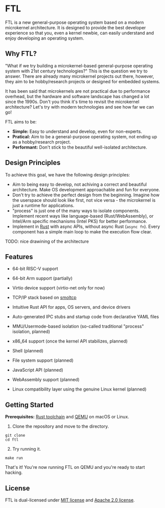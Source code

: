 # FTL

FTL is a new general-purpose operating system based on a modern microkernel architecture. It is designed to provide the best developer experience so that you, even a kernel newbie, can easily understand and enjoy developing an operating system.

## Why FTL?

"What if we try building a microkernel-based general-purpose operating system with 21st century technologies?" This is the question we try to answer. There are already many microkernel projects out there, however, they aim to be hobby/research projects or designed for embedded systems.

It has been said that microkernels are not practical due to performance overhead, but the hardware and software landscape has changed a lot since the 1990s. Don't you think it's time to revisit the microkernel architecture? Let's try with modern technologies and see how far we can go!

FTL aims to be:

- **Simple:** Easy to understand and develop, even for non-experts.
- **Pratical:** Aim to be a general-purpose operating system, not ending up as a hobby/research project.
- **Performant:** Don't stick to the beautiful well-isolated architecture.

## Design Principles

To achieve this goal, we have the following design principles:

- Aim to being easy to develop, not achiving a correct and beautiful architecture. Make OS development approachable and fun for everyone.
- Don't try to achieve the perfect design from the beginning. Imagine how the userspace should look like first, not vice versa - the microkernel is just a runtime for applications.
- "process" is just one of the many ways to isolate components. Implement recent ways like language-based (Rust/WebAssembly), or Intel/Arm specific mechanisms (Intel PKS) for better performance.
- Implement in [Rust](https://www.rust-lang.org/) with async APIs, without async Rust (`async fn`). Every component has a simple main loop to make the execution flow clear.

TODO: nice drawining of the architecture

## Features

- 64-bit RISC-V support
- 64-bit Arm support (partially)
- Virtio device support (virtio-net only for now)
- TCP/IP stack based on [smoltcp](https://github.com/smoltcp-rs/smoltcp)
- Intuitive Rust API for apps, OS servers, and device drivers
- Auto-generated IPC stubs and startup code from declarative YAML files

- MMU/Usermode-based isolation (so-called traditional "process" isolation, planned)
- x86_64 support (once the kernel API stabilizes, planned)
- Shell (planned)
- File system support (planned)
- JavaScript API (planned)
- WebAssembly support (planned)
- Linux compatibility layer using the genuine Linux kernel (planned)

## Getting Started

**Prerequisites:** [Rust toolchain](https://rustup.rs/) and [QEMU](https://www.qemu.org/download/#macos) on macOS or Linux.

1. Clone the repository and move to the directory.

```
git clone
cd ftl
```

2. Try running it.

```
make run
```

That's it! You're now running FTL on QEMU and you're ready to start hacking.

## License

FTL is dual-licensed under [MIT license](https://opensource.org/license/mit) and [Apache 2.0 license](https://opensource.org/license/apache-2-0).
